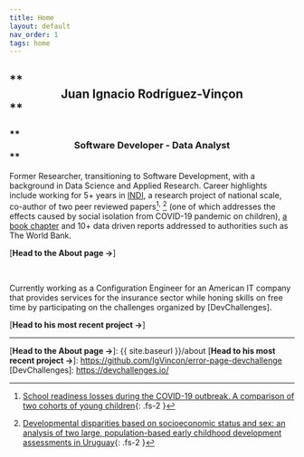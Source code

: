 ```yaml
---
title: Home
layout: default
nav_order: 1
tags: home
---
```


## ** <div align="center">Juan Ignacio Rodríguez-Vinçon</div> **
### ** <div align="center">Software Developer - Data Analyst</div> **

Former Researcher, transitioning to Software Development, with a background in Data Science and Applied Research. Career highlights include working for 5+ years in [INDI], a research project of national scale, co-author of two peer reviewed papers[^1]<sup>,</sup> [^2] (one of which addresses the effects caused by social isolation from COVID-19 pandemic on children), [a book chapter] and 10+ data driven reports addressed to authorities such as The World Bank.

[**Head to the About page →**]

<br/>

Currently working as a Configuration Engineer for an American IT company that provides services for the insurance sector while honing skills on free time by participating on the challenges organized by [DevChallenges].

[**Head to his most recent project →**]

----

[^1]: [School readiness losses during the COVID-19 outbreak. A comparison of two cohorts of young children](https://srcd.onlinelibrary.wiley.com/doi/10.1111/cdev.13738){: .fs-2 }
[^2]: [Developmental disparities based on socioeconomic status and sex: an analysis of two large, population-based early childhood development assessments in Uruguay](https://www.tandfonline.com/doi/abs/10.1080/03004430.2021.1946528){: .fs-2 }

[INDI]: https://www.ineed.edu.uy/socioemocional/experiencias/inventario-de-desarrollo-infantil-indi.html
[a book chapter]: https://psyarxiv.com/xg2hj/
[**Head to the About page →**]: {{ site.baseurl }}/about
[**Head to his most recent project →**]: https://github.com/IgVincon/error-page-devchallenge
[DevChallenges]: https://devchallenges.io/

